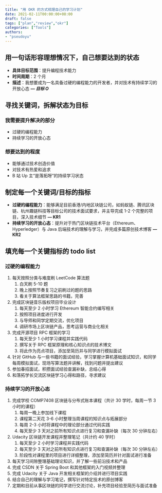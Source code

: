 ```yaml
---
title: "用 OKR 的方式梳理自己的学习计划"
date: 2021-02-11T00:00:00+08:00
draft: false
tags: ["plan","review","okr"]
categories: ["Tools"]
authors:
- "pseudoyu"
---
```


## 用一句话形容理想情况下，自己想要达到的状态

- **具体目标范围**：提升编程技术能力
- **时间周期**：2 个月
- **描述**：我想要成为一名具备过硬的编程能力的开发者，并对技术有持续学习的开放心态 ***— 目标 O***

## 寻找关键词，拆解状态为目标

### 我需要提升解决的部分

- 过硬的编程能力
- 持续学习的开放心态

### 想要达到的程度

- 能够通过技术创造价值
- 对技术有热爱和追求
- B 站 Up 主“是落拓呀”的持续学习状态

## 制定每一个关键词/目标的指标

- **过硬的编程能力**：能够满足目前香港/内地区块链公司，如蚂蚁链、腾讯区块链、杭州趣链科技等目标公司的技术面试要求，并主导完成 1-2 个完整的项目，深入技术细节 **— KR1**
- **持续学习的开放心态**：提升对于热门区块链技术平台（Ethereum、Hyperledger）与 Java 后端技术的理解与学习，并完成多篇原创技术博客 **— KR2**

## 填充每一个关键指标的 todo list

### 过硬的编程能力
1. 每天按照分类与难度刷 LeetCode 算法题
    1. 白天刷 5-10 题
    2. 晚上按照节奏复习之前刷过的题的思路
    3. 看关于算法框架思路的书籍，完善
2. 完成区块链音乐版权项目毕业设计
    1. 每天至少 2 小时学习 Ethereum 智能合约编写相关
    2. 按照项目进度进行开发
    3. 与导师和同学定期交流，优化项目
    4. 调研市场上区块链产品，思考运营与商业化相关
3. 完成开源项目 RPC 框架的学习
    1. 每天至少 1 小时学习课程并实践代码
    2. 撰写关于 RPC 框架原理和核心知识点的技术博文
    3. 将此作为亮点项目，添加至简历并与同学进行模拟面试
4. 针对 GitHub 与一些书籍的面试经验，学习掌握计算机基础面试知识，和同学每周模拟面试，现场写算法题并讲解，找到问题并提出建议
5. 参加春招面试，积攒面试经验查漏补缺，总结心得
6. 和落拓学长交流区块链学习心得和路径，寻求建议

### 持续学习的开放心态
1. 完成学校 COMP7408 区块链与分布式账本课程（共计 30 学时，每周一节 3 小时的课程）
    1. 每周一晚上参加线下课程
    2. 课程第二天花 3-6 小时整理当周课程的知识点与拓展部分
    3. 每周 2-3 小时将课程中的理论部分通过代码实践
    4. 每天至少 3 天对之前所有知识点进行复习和查漏补缺（每次 30 分钟左右）
2. Udacity 区块链开发课程并整理笔记（共计约 40 学时）
    1. 每天至少 2 小时学习课程并实践代码
    2. 每天至少 3 天对之前所有知识点进行复习和查漏补缺（每次 30 分钟左右）
    3. 阶段性对课程里的项目进行详细整理，添加至简历并针对面试进行准备
3. 每天学习间隙整理基础理论知识，并了解一些前沿技术和产品
4. 完成 CSDN 关于 Spring Boot 和其他框架的入门视频并整理
5. 完成 Udacity 关于 Java 开发相关框架的介绍并进行项目实践
6. 结合自己的理解与学习笔记，撰写针对特定技术的原创博客
7. 定期和目前从事区块链的同学进行交流讨论，补充项目经验至简历与面试准备
